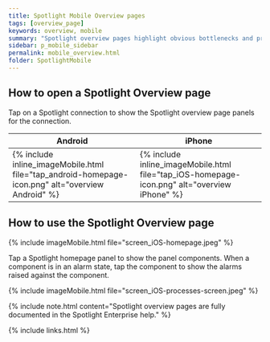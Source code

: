 ```yaml
---
title: Spotlight Mobile Overview pages
tags: [overview_page]
keywords: overview, mobile
summary: "Spotlight overview pages highlight obvious bottlenecks and problem areas for a connection."
sidebar: p_mobile_sidebar
permalink: mobile_overview.html
folder: SpotlightMobile
---
```


## How to open a Spotlight Overview page

Tap on a Spotlight connection to show the Spotlight overview page panels for the connection.

Android | iPhone
--------|-------
{% include inline_imageMobile.html file="tap_android-homepage-icon.png" alt="overview Android" %} | {% include inline_imageMobile.html file="tap_iOS-homepage-icon.png" alt="overview iPhone" %}



## How to use the Spotlight Overview page

{% include imageMobile.html file="screen_iOS-homepage.jpeg" %}

Tap a Spotlight homepage panel to show the panel components. When a component is in an alarm state, tap the component to show the alarms raised against the component.

{% include imageMobile.html file="screen_iOS-processes-screen.jpeg" %}


{% include note.html content="Spotlight overview pages are fully documented in the Spotlight Enterprise help." %}

{% include links.html %}
